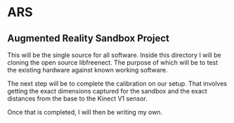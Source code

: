 # ARS
Augmented Reality Sandbox Project
----------------------------------
This will be the single source for all software.
Inside this directory I will be cloning the open source libfreenect.
The purpose of which will be to test the existing hardware against known working software.

The next step will be to complete the calibration on our setup. 
That involves getting the exact dimensions captured for the sandbox and the exact distances
from the base to the Kinect V1 sensor.

Once that is completed, I will then be writing my own.

